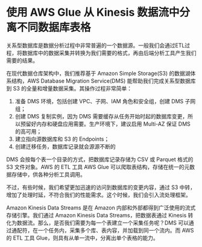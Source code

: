 # 使用 AWS Glue 从 Kinesis 数据流中分离不同数据库表格
关系型数据库是数据分析过程中非常普遍的一个数据源。一般我们会通过ETL过程，将数据库中的数据采集并转换为我们需要的格式，再由后端分析工具产生我们需要的结果。

在现代数据仓库架构中，我们推荐基于 Amazon Simple Storage(S3)  的数据湖体系结构，AWS Database Migration Service(DMS) 能帮助我们完成关系型数据库到 S3 的全量和增量数据采集。其操作过程非常简单：
1. 准备 DMS 环境，包括创建 VPC、子网、IAM 角色和安全组，创建 DMS 子网组；
2. 创建 DMS 复制实例，因为 DMS 需要缓存从任务开始时起的数据库变更，所以预留好内存和硬盘应用需要。生产环境下，建议启用 Multi-AZ 保证 DMS 的高可用；
3. 建立指向源数据库和 S3 的 Endpoints；
4. 创建迁移任务，数据库记录就会源源不断的

DMS 会按每个表一个目录的方式，把数据库记录存储为 CSV 或 Parquet 格式的 S3 文件对象。AWS 的 ETL 工具 AWS Glue 可以爬取表结构，存储在统一的元数据存储中，供各种分析工具调用。

不过，有些时候，我们希望更加迅速的访问到数据库的变更内容，通过 S3 中转，增加了处理时延，不符合我们的性能需求。这个时候，我们会引入流处理框架。

Amazon Kinesis Data Streams 是在 Amazon 内部和外部都得到广泛使用的流式存储引擎。我们通过 Amazon Kinesis Data Streams，把数据表通过 Kinesis 转化为数据流。那么，是否我们需要为每一个表建立一个采集任务呢？DMS 可以通过通配符，在一个任务内，采集多个库、表内容，并加载到同一个流内。而 AWS 的 ETL 工具 Glue，则具有从单一流中，分离出单个表格的能力。




